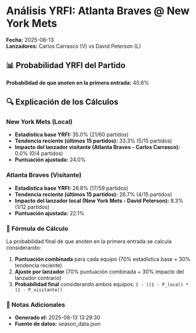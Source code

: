 # Análisis YRFI: Atlanta Braves @ New York Mets

**Fecha:** 2025-08-13  
**Lanzadores:** Carlos Carrasco (V) vs David Peterson (L)

## 📊 Probabilidad YRFI del Partido

**Probabilidad de que anoten en la primera entrada:** 40.8%

## 🔍 Explicación de los Cálculos

### New York Mets (Local)
- **Estadística base YRFI:** 35.0% (21/60 partidos)
- **Tendencia reciente (últimos 15 partidos):** 33.3% (5/15 partidos)
- **Impacto del lanzador visitante (Atlanta Braves - Carlos Carrasco):** 0.0% (0/4 partidos)
- **Puntuación ajustada:** 24.0%

### Atlanta Braves (Visitante)
- **Estadística base YRFI:** 28.8% (17/59 partidos)
- **Tendencia reciente (últimos 15 partidos):** 26.7% (4/15 partidos)
- **Impacto del lanzador local (New York Mets - David Peterson):** 8.3% (1/12 partidos)
- **Puntuación ajustada:** 22.1%

### 📝 Fórmula de Cálculo

La probabilidad final de que anoten en la primera entrada se calcula considerando:
1. **Puntuación combinada** para cada equipo (70% estadística base + 30% tendencia reciente)
2. **Ajuste por lanzador** (70% puntuación combinada + 30% impacto del lanzador contrario)
3. **Probabilidad final** considerando ambos equipos: `1 - ((1 - P_local) * (1 - P_visitante))`

### 📌 Notas Adicionales

- **Generado el:** 2025-08-13 13:29:30
- **Fuente de datos:** season_data.json
